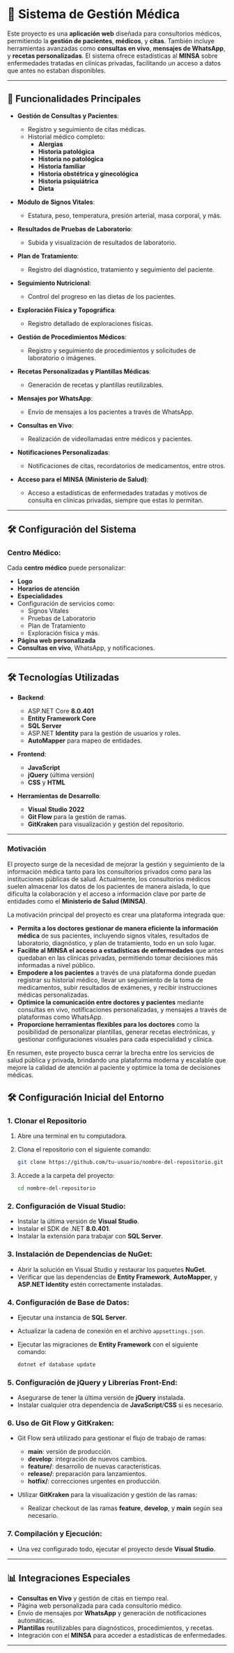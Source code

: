 # 🏥 Sistema de Gestión Médica

Este proyecto es una **aplicación web** diseñada para consultorios médicos, permitiendo la **gestión de pacientes**, **médicos**, y **citas**. También incluye herramientas avanzadas como **consultas en vivo**, **mensajes de WhatsApp**, y **recetas personalizadas**. El sistema ofrece estadísticas al **MINSA** sobre enfermedades tratadas en clínicas privadas, facilitando un acceso a datos que antes no estaban disponibles.

---

## 🚀 **Funcionalidades Principales**

- **Gestión de Consultas y Pacientes**:
  - Registro y seguimiento de citas médicas.
  - Historial médico completo:
    - **Alergias**
    - **Historia patológica**
    - **Historia no patológica**
    - **Historia familiar**
    - **Historia obstétrica y ginecológica**
    - **Historia psiquiátrica**
    - **Dieta**

- **Módulo de Signos Vitales**:
  - Estatura, peso, temperatura, presión arterial, masa corporal, y más.

- **Resultados de Pruebas de Laboratorio**:
  - Subida y visualización de resultados de laboratorio.

- **Plan de Tratamiento**:
  - Registro del diagnóstico, tratamiento y seguimiento del paciente.

- **Seguimiento Nutricional**:
  - Control del progreso en las dietas de los pacientes.

- **Exploración Física y Topográfica**:
  - Registro detallado de exploraciones físicas.

- **Gestión de Procedimientos Médicos**:
  - Registro y seguimiento de procedimientos y solicitudes de laboratorio o imágenes.

- **Recetas Personalizadas y Plantillas Médicas**:
  - Generación de recetas y plantillas reutilizables.

- **Mensajes por WhatsApp**:
  - Envío de mensajes a los pacientes a través de WhatsApp.

- **Consultas en Vivo**:
  - Realización de videollamadas entre médicos y pacientes.

- **Notificaciones Personalizadas**:
  - Notificaciones de citas, recordatorios de medicamentos, entre otros.

- **Acceso para el MINSA (Ministerio de Salud)**:
  - Acceso a estadísticas de enfermedades tratadas y motivos de consulta en clínicas privadas, siempre que estas lo permitan.

---

## 🛠️ **Configuración del Sistema**

### **Centro Médico**:
Cada **centro médico** puede personalizar:

- **Logo**
- **Horarios de atención**
- **Especialidades**
- Configuración de servicios como:
  - Signos Vitales
  - Pruebas de Laboratorio
  - Plan de Tratamiento
  - Exploración física y más.
- **Página web personalizada**
- **Consultas en vivo**, WhatsApp, y notificaciones.

---

## 🛠️ **Tecnologías Utilizadas**

- **Backend**:
  - ASP.NET Core **8.0.401**
  - **Entity Framework Core**
  - **SQL Server**
  - ASP.NET **Identity** para la gestión de usuarios y roles.
  - **AutoMapper** para mapeo de entidades.

- **Frontend**:
  - **JavaScript**
  - **jQuery** (última versión)
  - **CSS** y **HTML**

- **Herramientas de Desarrollo**:
  - **Visual Studio 2022**
  - **Git Flow** para la gestión de ramas.
  - **GitKraken** para visualización y gestión del repositorio.

---

### Motivación

El proyecto surge de la necesidad de mejorar la gestión y seguimiento de la información médica tanto para los consultorios privados como para las instituciones públicas de salud. Actualmente, los consultorios médicos suelen almacenar los datos de los pacientes de manera aislada, lo que dificulta la colaboración y el acceso a información clave por parte de entidades como el **Ministerio de Salud (MINSA)**.

La motivación principal del proyecto es crear una plataforma integrada que:

- **Permita a los doctores gestionar de manera eficiente la información médica** de sus pacientes, incluyendo signos vitales, resultados de laboratorio, diagnóstico, y plan de tratamiento, todo en un solo lugar.
- **Facilite al MINSA el acceso a estadísticas de enfermedades** que antes quedaban en las clínicas privadas, permitiendo tomar decisiones más informadas a nivel público.
- **Empodere a los pacientes** a través de una plataforma donde puedan registrar su historial médico, llevar un seguimiento de la toma de medicamentos, subir resultados de exámenes, y recibir instrucciones médicas personalizadas.
- **Optimice la comunicación entre doctores y pacientes** mediante consultas en vivo, notificaciones personalizadas, y mensajes a través de plataformas como WhatsApp.
- **Proporcione herramientas flexibles para los doctores** como la posibilidad de personalizar plantillas, generar recetas electrónicas, y gestionar configuraciones visuales para cada especialidad y clínica.

En resumen, este proyecto busca cerrar la brecha entre los servicios de salud pública y privada, brindando una plataforma moderna y escalable que mejore la calidad de atención al paciente y optimice la toma de decisiones médicas.

## 🛠️ **Configuración Inicial del Entorno**

### **1. Clonar el Repositorio**

1. Abre una terminal en tu computadora.
2. Clona el repositorio con el siguiente comando:

    ```bash
    git clone https://github.com/tu-usuario/nombre-del-repositorio.git
    ```

3. Accede a la carpeta del proyecto:

    ```bash
    cd nombre-del-repositorio
    ```

### **2. Configuración de Visual Studio**:
- Instalar la última versión de **Visual Studio**.
- Instalar el SDK de .NET **8.0.401**.
- Instalar la extensión para trabajar con **SQL Server**.

### **3. Instalación de Dependencias de NuGet**:
- Abrir la solución en Visual Studio y restaurar los paquetes **NuGet**.
- Verificar que las dependencias de **Entity Framework**, **AutoMapper**, y **ASP.NET Identity** estén correctamente instaladas.

### **4. Configuración de Base de Datos**:
- Ejecutar una instancia de **SQL Server**.
- Actualizar la cadena de conexión en el archivo `appsettings.json`.
- Ejecutar las migraciones de **Entity Framework** con el siguiente comando:

    ```bash
    dotnet ef database update
    ```

### **5. Configuración de jQuery y Librerías Front-End**:
- Asegurarse de tener la última versión de **jQuery** instalada.
- Instalar cualquier otra dependencia de **JavaScript**/**CSS** si es necesario.

### **6. Uso de Git Flow y GitKraken**:
- Git Flow será utilizado para gestionar el flujo de trabajo de ramas:
  - **main**: versión de producción.
  - **develop**: integración de nuevos cambios.
  - **feature/**: desarrollo de nuevas características.
  - **release/**: preparación para lanzamientos.
  - **hotfix/**: correcciones urgentes en producción.
  
- Utilizar **GitKraken** para la visualización y gestión de las ramas:
  - Realizar checkout de las ramas **feature**, **develop**, y **main** según sea necesario.

### **7. Compilación y Ejecución**:
- Una vez configurado todo, ejecutar el proyecto desde **Visual Studio**.

---

## 📊 **Integraciones Especiales**

- **Consultas en Vivo** y gestión de citas en tiempo real.
- Página web personalizada para cada consultorio médico.
- Envío de mensajes por **WhatsApp** y generación de notificaciones automáticas.
- **Plantillas** reutilizables para diagnósticos, procedimientos, y recetas.
- Integración con el **MINSA** para acceder a estadísticas de enfermedades.

---

